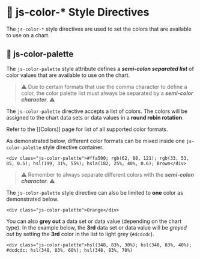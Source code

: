 # 🎨 js-color-* Style Directives

The `js-color-*` style directives are used to set the colors that are available to use on a chart.

## 🎨 js-color-palette

The `js-color-palette` style attribute defines a ***semi-colon separated list*** of color values that are available to use on the chart.

> ⚠️ Due to certain formats that use the comma character to define a color, the color palette list must always be separated by a ***semi-color character***. ⚠️

The `js-color-palette` directive accepts a list of colors. The colors will be assigned to the chart data sets or data values in a **round robin rotation**.

Refer to the [[Colors]] page for list of all supported color formats.

As demonstrated below, different color formats can be mixed inside one `js-color-palette` style directive container.

```
<div class="js-color-palette">#ffa500; rgb(62, 88, 121); rgb(33, 53, 85, 0.5); hsl(199, 31%, 55%); hsla(182, 25%, 40%, 0.6); Brown</div>
```

> ⚠️ Remember to always separate different colors with the ***semi-colon character***. ⚠️

The `js-color-palette` style directive can also be limited to **one** color as demonstrated below.

```
<div class="js-color-palette">Orange</div>
```

You can also **grey out** a data set or data value (depending on the chart type). In the example below, the **3rd** data set or data value will be *greyed out* by setting the **3rd** color in the list to light grey (`#dcdcdc`).

```
<div class="js-color-palette">hsl(348, 83%, 30%); hsl(348, 83%, 40%); #dcdcdc; hsl(348, 83%, 60%); hsl(348, 83%, 70%)
```

